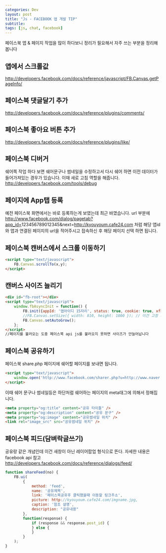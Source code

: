 ```yaml
---
categories: Dev
layout: post
title: "Js - FACEBOOK 앱 개발 TIP"
subtitle: 
tags: [js, chat, facebook]
---
```

<p>페이스북 앱 &amp; 페이지 작업을 많이 하다보니 정리가 필요해서 자주 쓰는 부분을 정리해봅니다</p>

## 앱에서 스크롤값
<!--more-->
<a href="http://developers.facebook.com/docs/reference/javascript/FB.Canvas.getPageInfo/" class="link">http://developers.facebook.com/docs/reference/javascript/FB.Canvas.getPageInfo/</a>

## 페이스북 댓글달기 추가
<a href="http://developers.facebook.com/docs/reference/plugins/comments/" class="link">http://developers.facebook.com/docs/reference/plugins/comments/</a>

## 페이스북 좋아요 버튼 추가
<a href="http://developers.facebook.com/docs/reference/plugins/like/" class="link">http://developers.facebook.com/docs/reference/plugins/like/</a>

## 페이스북 디버거
쉐어쪽 작업 하다 보면 쉐어문구나 썸네일을 수정하고서 다시 쉐어 하면 이전 데이터가 들어가져있는 경우가 있습니다. 이때 새로 고침 역할을 해줍니다. <a href="http://developers.facebook.com/tools/debug" class="link">http://developers.facebook.com/tools/debug</a>

## 페이지에 App탭 등록
예전 페이스북 화면에서는 바로 등록하는게 보였는데 최근 바꼈습니다. url 부분에 http://www.facebook.com/dialog/pagetab?app_id=<span class="impt2">123456789012345</span>&amp;next=<span class="impt2">http://kyouyoum.cafe24.com</span>  처럼 해당 앱id와 앱과 연결된 페이지의 url을 적어주시고 접속하신 후 해당 페이지 선택 하면 됩니다.

## 페이스북 캔버스에서 스크롤 이동하기
```html
<script type="text/javascript">
    FB.Canvas.scrollTo(x,y);
</script>
```

## 캔버스 사이즈 늘리기
```html
<div id="fb-root"></div>
<script type="text/javascript">
    window.fbAsyncInit = function() {
        FB.init({appId: '앱아이디 15자리', status: true, cookie: true, xfbml: true});
        //FB.Canvas.setSize({ width: 810, height: 1000 }); // 이건 고정 사이즈로 작업할때 하단 setTimeout 부터는 컨텐츠 내용별로 자동 리사이즈
        FB.Canvas.setAutoGrow();
    };
</script>
//페이지를 불러오는 도중 페이스북 api js를 불러오지 못하면 사이즈가 안늘어납니다
```

## 페이스북 공유하기
페이스북 share.php 페이지에 쉐어할 페이지를 보내면 됩니다.

```html
<script type="text/javascript">
    window.open('http://www.facebook.com/sharer.php?u=http://www.naver.com');
</script>
```

이때 쉐어 문구나 썸네일등은 하단처럼 쉐어하는 페이지의 meta태그에 의해서 정해집니다.

```html
<meta property="og:title" content="공유 타이틀" />
<meta property="og:description" content="공유 문구" />
<meta property="og:image" content="공유썸네일 위치" />
<link rel="image_src" src="공유썸네일 위치" />
```

## 페이스북 피드(담벼락글쓰기)
공유랑 같은 개념인데 이건 새창이 아닌 레이어팝업 형식으로 뜬다. 자세한 내용은 facebook api 참고 <a href="http://developers.facebook.com/docs/reference/dialogs/feed/" class="link">http://developers.facebook.com/docs/reference/dialogs/feed/</a>

```js
function shareFeed(no) {
    FB.ui(
        {
            method: 'feed',
            name: '공유제목',
            link: '페이스북공유후 클릭했을때 이동할 링크주소',
            picture: http://kyouyoum.cafe24.com/imgname.jpg,
            caption: '참조 설명',
            description: "공유내용"
        },
        function(response) {
            if (response && response.post_id) {
            } else {
            }
        }
    );
}
```
